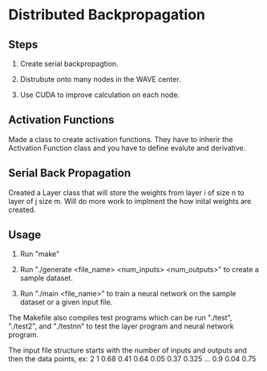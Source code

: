 # Distributed Backpropagation

## Steps   
1. Create serial backpropagtion.

2. Distrubute onto many nodes in the WAVE center.

3. Use CUDA to improve calculation on each node.   

## Activation Functions   
Made a class to create activation functions. They have to inherir the Activation Function class and you have to define evalute and derivative.


## Serial Back Propagation   
Created a Layer class that will store the weights from layer i of size n to layer of j size m. Will do more work to implment the how inital weights are created.

## Usage
1. Run "make"

2. Run "./generate <count> <file_name> <num_inputs> <num_outputs>" to create a sample dataset.

3. Run "./main <file_name>" to train a neural network on the sample dataset or a given input file.

The Makefile also compiles test programs which can be run "./test", "./test2", and "./testnn" to test the layer program and neural network program.

The input file structure starts with the number of inputs and outputs and then the data points, ex:
2 1
0.68 0.41 0.64
0.05 0.37 0.325
...
0.9 0.04 0.75
